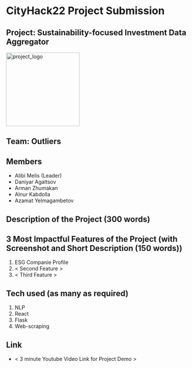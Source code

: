 # CityHack22 Project Submission
## Project: Sustainability-focused Investment Data Aggregator 

<img src="https://user-images.githubusercontent.com/51944593/151665117-0d58be0c-e784-444e-b093-a4e299b1a6e8.png" width="200" alt="project_logo"/>
  
## Team: Outliers 
## Members
-  Alibi Melis (Leader)
-  Daniyar Agaltsov 
-  Arman Zhumakan 
-  Alnur Kabdolla 
-  Azamat Yelmagambetov 

## Description of the Project (300 words)

## 3 Most Impactful Features of the Project (with Screenshot and Short Description (150 words))
1. ESG Companie Profile
2. < Second Feature >
3. < Third Feature >

## Tech used (as many as required)
1. NLP
2. React
3. Flask
4. Web-scraping

## Link
- < 3 minute Youtube Video Link for Project Demo >
